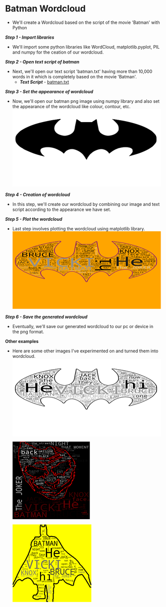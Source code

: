 # Batman Wordcloud
   - We'll create a Wordcloud based on the script of the movie 'Batman' with Python

**_Step 1 - Import libraries_**
   - We'll import some python libraries like WordCloud, matplotlib.pyplot, PIL and numpy for the ceation of our wordcloud.

**_Step 2 - Open text script of batman_**
   - Next, we'll open our text script 'batman.txt' having more than 10,000 words in it which is completely based on the movie 'Batman'.
      - ***Text Script*** - [batman.txt](https://github.com/RawatMeghna/blob/main/Batman_Wordcloud/batman.txt)
      
**_Step 3 - Set the appearance of wordcloud_**
   - Now, we'll open our batman png image using numpy library and also set the appearance of the wordcloud like colour, contour, etc.  
     <img src="https://github.com/RawatMeghna/Batman_Wordcloud/blob/main/batman.png" width="500" height="250" />  

**_Step 4 - Creation of wordcloud_**
   - In this step, we'll create our wordcloud by combining our image and text script according to the appearance we have set.  

**_Step 5 - Plot the wordcloud_**
   - Last step involves plotting the wordcloud using matplotlib library.  
     <img src="https://github.com/RawatMeghna/Batman_Wordcloud/blob/main//batman_color_wordcloud.png" width="500" height="250" />  

**_Step 6 - Save the generated wordcloud_**
   - Eventually, we'll save our generated wordcloud to our pc or device in the png format.

**Other examples**
   - Here are some other images I've experimented on and turned them into wordcloud.  
     <img src="https://github.com/RawatMeghna/Batman_Wordcloud/blob/main/batman_bnw_wordcloud.png" width="500" height="250" />  
     
     
     <img src="https://github.com/RawatMeghna/Batman_Wordcloud/blob/main/batman_joker_wordcloud.png" width="250" height="250" />  
     
     
     ![Batman Silhouette](https://github.com/RawatMeghna/Batman_Wordcloud/blob/main/batman_silhouette_wordcloud.png)  
